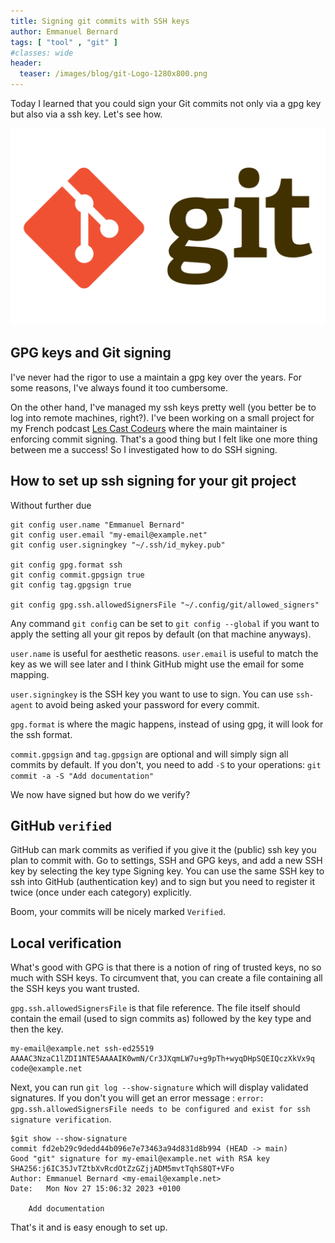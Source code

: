 ```yaml
---
title: Signing git commits with SSH keys
author: Emmanuel Bernard
tags: [ "tool" , "git" ]
#classes: wide
header:
  teaser: /images/blog/git-Logo-1280x800.png
---
```

Today I learned that you could sign your Git commits not only via a gpg key but also via a ssh key.
Let's see how.

![Git logo keyboard](/images/blog/git-Logo-1280x800.png)

## GPG keys and Git signing

I've never had the rigor to use a maintain a gpg key over the years.
For some reasons, I've always found it too cumbersome.

On the other hand, I've managed my ssh keys pretty well (you better be to log into remote machines, right?).
I've been working on a small project for my French podcast [Les Cast Codeurs](https://lescastcodeurs.com) where the main maintainer is enforcing commit signing.
That's a good thing but I felt like one more thing between me a success!
So I investigated how to do SSH signing.

## How to set up ssh signing for your git project

Without further due

```
git config user.name "Emmanuel Bernard"
git config user.email "my-email@example.net"
git config user.signingkey "~/.ssh/id_mykey.pub"

git config gpg.format ssh
git config commit.gpgsign true
git config tag.gpgsign true

git config gpg.ssh.allowedSignersFile "~/.config/git/allowed_signers"
```

Any command `git config` can be set to `git config --global` if you want to apply the setting all your git repos by default (on that machine anyways).

`user.name` is useful for aesthetic reasons.
`user.email` is useful to match the key as we will see later and I think GitHub might use the email for some mapping.

`user.signingkey` is the SSH key you want to use to sign.
You can use `ssh-agent` to avoid being asked your password for every commit.

`gpg.format` is where the magic happens, instead of using gpg, it will look for the ssh format.

`commit.gpgsign` and `tag.gpgsign` are optional and will simply sign all commits by default.
If you don't, you need to add `-S` to your operations: `git commit -a -S "Add documentation"`

We now have signed but how do we verify?

## GitHub `verified`

GitHub can mark commits as verified if you give it the (public) ssh key you plan to commit with.
Go to settings, SSH and GPG keys, and add a new SSH key by selecting the key type Signing key.
You can use the same SSH key to ssh into GitHub (authentication key) and to sign but you need to register it twice (once under each category) explicitly.

Boom, your commits will be nicely marked `Verified`.

## Local verification

What's good with GPG is that there is a notion of ring of trusted keys, no so much with SSH keys.
To circumvent that, you can create a file containing all the SSH keys you want trusted.

`gpg.ssh.allowedSignersFile` is that file reference.
The file itself should contain the email (used to sign commits as) followed by the key type and then the key.

```
my-email@example.net ssh-ed25519 AAAAC3NzaC1lZDI1NTE5AAAAIK0wmN/Cr3JXqmLW7u+g9pTh+wyqDHpSQEIQczXkVx9q code@example.net
```

Next, you can run `git log --show-signature` which will display validated signatures.
If you don't you will get an error message : `error: gpg.ssh.allowedSignersFile needs to be configured and exist for ssh signature verification`.

```
$git show --show-signature
commit fd2eb29c9dedd44b096e7e73463a94d831d8b994 (HEAD -> main)
Good "git" signature for my-email@example.net with RSA key SHA256:j6IC35JvTZtbXvRcdOtZzGZjjADM5mvtTqhS8QT+VFo
Author: Emmanuel Bernard <my-email@example.net>
Date:   Mon Nov 27 15:06:32 2023 +0100

    Add documentation

```

That's it and is easy enough to set up.
